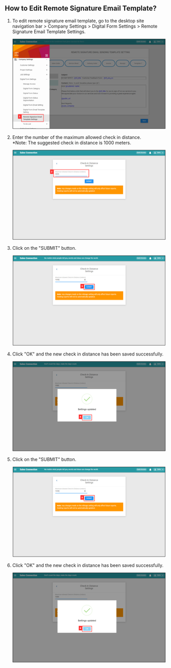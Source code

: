 ## How to Edit Remote Signature Email Template?

1. To edit remote signature email template, go to the desktop site navigation bar > Company Settings > Digital Form Settings > Remote Signature Email Template Settings.<br>

   <p align="center">
      <img src="img/Remote_Signature_Email_Template_Settings_Page.png" alt="Remote Signature Email Template Settings Page">
   </p>

2. Enter the number of the maximum allowed check in distance.<br>
   *Note: The suggested check in distance is 1000 meters.<br>

   <p align="center">
      <img src="img/Enter_Number_For_Distance.png" alt="Enter Number For Distance">
   </p>

3. Click on the "SUBMIT" button.<br>

   <p align="center">
      <img src="img/Submit_Geofencing_Radius.png" alt="Submit Geofencing Radius">
   </p>

4. Click "OK" and the new check in distance has been saved successfully.<br>

   <p align="center">
      <img src="img/Save_Geofencing_Radius.png" alt="Save Geofencing Radius">
   </p>

5. Click on the "SUBMIT" button.<br>

   <p align="center">
      <img src="img/Submit_Geofencing_Radius.png" alt="Submit Geofencing Radius">
   </p>

6. Click "OK" and the new check in distance has been saved successfully.<br>

   <p align="center">
      <img src="img/Save_Geofencing_Radius.png" alt="Save Geofencing Radius">
   </p>
